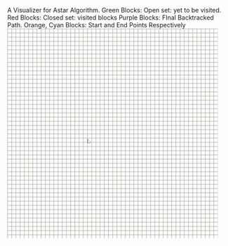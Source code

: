 A Visualizer for Astar Algorithm.
Green Blocks: Open set: yet to be visited.
Red Blocks: Closed set: visited blocks
Purple Blocks: FInal Backtracked Path.
Orange, Cyan Blocks: Start and End Points Respectively
![visual.gif](https://github.com/arpitsahni04/-Algorithm-Visualizer/blob/5adca2d3fc17b1c8c9e6e3b7fb282e0309e8936b/visual.gif)